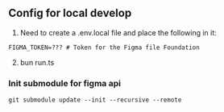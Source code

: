 ## Config for local develop
1. Need to create a .env.local file and place the following in it:
```dotenv
FIGMA_TOKEN=??? # Token for the Figma file Foundation
```
2. bun run.ts

### Init submodule for figma api

`git submodule update --init --recursive --remote`
